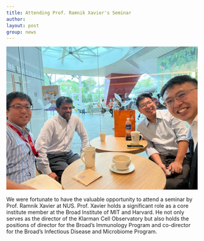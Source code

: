```yaml
---
title: Attending Prof. Ramnik Xavier's Seminar
author: 
layout: post
group: news
---
```

 <img src="/static/img/news/IMG_0002.jpeg"  class="img-fluid">

We were fortunate to have the valuable opportunity to attend a seminar by Prof. Ramnik Xavier at NUS. Prof. Xavier holds a 
significant role as a core institute member at the Broad Institute of MIT and Harvard. He not only serves as the director of the 
Klarman Cell Observatory but also holds the positions of director for the Broad’s Immunology Program and co-director for the Broad’s 
Infectious Disease and Microbiome Program.
